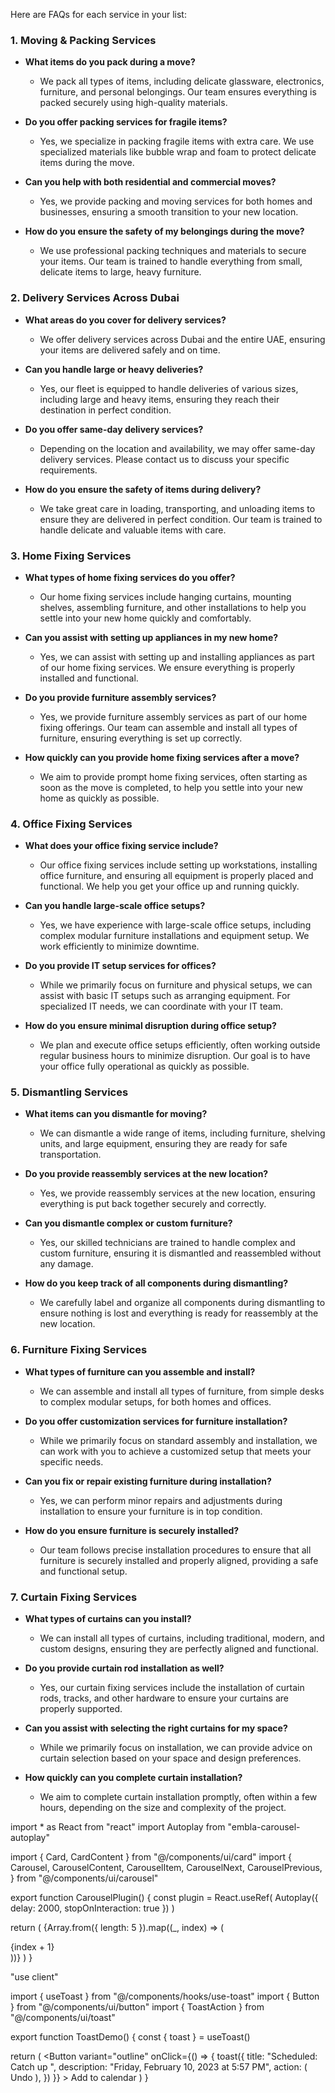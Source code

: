 Here are FAQs for each service in your list:

### 1. **Moving & Packing Services**

- **What items do you pack during a move?**

  - We pack all types of items, including delicate glassware, electronics, furniture, and personal belongings. Our team ensures everything is packed securely using high-quality materials.

- **Do you offer packing services for fragile items?**

  - Yes, we specialize in packing fragile items with extra care. We use specialized materials like bubble wrap and foam to protect delicate items during the move.

- **Can you help with both residential and commercial moves?**

  - Yes, we provide packing and moving services for both homes and businesses, ensuring a smooth transition to your new location.

- **How do you ensure the safety of my belongings during the move?**
  - We use professional packing techniques and materials to secure your items. Our team is trained to handle everything from small, delicate items to large, heavy furniture.

### 2. **Delivery Services Across Dubai**

- **What areas do you cover for delivery services?**

  - We offer delivery services across Dubai and the entire UAE, ensuring your items are delivered safely and on time.

- **Can you handle large or heavy deliveries?**

  - Yes, our fleet is equipped to handle deliveries of various sizes, including large and heavy items, ensuring they reach their destination in perfect condition.

- **Do you offer same-day delivery services?**

  - Depending on the location and availability, we may offer same-day delivery services. Please contact us to discuss your specific requirements.

- **How do you ensure the safety of items during delivery?**
  - We take great care in loading, transporting, and unloading items to ensure they are delivered in perfect condition. Our team is trained to handle delicate and valuable items with care.

### 3. **Home Fixing Services**

- **What types of home fixing services do you offer?**

  - Our home fixing services include hanging curtains, mounting shelves, assembling furniture, and other installations to help you settle into your new home quickly and comfortably.

- **Can you assist with setting up appliances in my new home?**

  - Yes, we can assist with setting up and installing appliances as part of our home fixing services. We ensure everything is properly installed and functional.

- **Do you provide furniture assembly services?**

  - Yes, we provide furniture assembly services as part of our home fixing offerings. Our team can assemble and install all types of furniture, ensuring everything is set up correctly.

- **How quickly can you provide home fixing services after a move?**
  - We aim to provide prompt home fixing services, often starting as soon as the move is completed, to help you settle into your new home as quickly as possible.

### 4. **Office Fixing Services**

- **What does your office fixing service include?**

  - Our office fixing services include setting up workstations, installing office furniture, and ensuring all equipment is properly placed and functional. We help you get your office up and running quickly.

- **Can you handle large-scale office setups?**

  - Yes, we have experience with large-scale office setups, including complex modular furniture installations and equipment setup. We work efficiently to minimize downtime.

- **Do you provide IT setup services for offices?**

  - While we primarily focus on furniture and physical setups, we can assist with basic IT setups such as arranging equipment. For specialized IT needs, we can coordinate with your IT team.

- **How do you ensure minimal disruption during office setup?**
  - We plan and execute office setups efficiently, often working outside regular business hours to minimize disruption. Our goal is to have your office fully operational as quickly as possible.

### 5. **Dismantling Services**

- **What items can you dismantle for moving?**

  - We can dismantle a wide range of items, including furniture, shelving units, and large equipment, ensuring they are ready for safe transportation.

- **Do you provide reassembly services at the new location?**

  - Yes, we provide reassembly services at the new location, ensuring everything is put back together securely and correctly.

- **Can you dismantle complex or custom furniture?**

  - Yes, our skilled technicians are trained to handle complex and custom furniture, ensuring it is dismantled and reassembled without any damage.

- **How do you keep track of all components during dismantling?**
  - We carefully label and organize all components during dismantling to ensure nothing is lost and everything is ready for reassembly at the new location.

### 6. **Furniture Fixing Services**

- **What types of furniture can you assemble and install?**

  - We can assemble and install all types of furniture, from simple desks to complex modular setups, for both homes and offices.

- **Do you offer customization services for furniture installation?**

  - While we primarily focus on standard assembly and installation, we can work with you to achieve a customized setup that meets your specific needs.

- **Can you fix or repair existing furniture during installation?**

  - Yes, we can perform minor repairs and adjustments during installation to ensure your furniture is in top condition.

- **How do you ensure furniture is securely installed?**
  - Our team follows precise installation procedures to ensure that all furniture is securely installed and properly aligned, providing a safe and functional setup.

### 7. **Curtain Fixing Services**

- **What types of curtains can you install?**

  - We can install all types of curtains, including traditional, modern, and custom designs, ensuring they are perfectly aligned and functional.

- **Do you provide curtain rod installation as well?**

  - Yes, our curtain fixing services include the installation of curtain rods, tracks, and other hardware to ensure your curtains are properly supported.

- **Can you assist with selecting the right curtains for my space?**

  - While we primarily focus on installation, we can provide advice on curtain selection based on your space and design preferences.

- **How quickly can you complete curtain installation?**
  - We aim to complete curtain installation promptly, often within a few hours, depending on the size and complexity of the project.

import \* as React from "react"
import Autoplay from "embla-carousel-autoplay"

import { Card, CardContent } from "@/components/ui/card"
import {
Carousel,
CarouselContent,
CarouselItem,
CarouselNext,
CarouselPrevious,
} from "@/components/ui/carousel"

export function CarouselPlugin() {
const plugin = React.useRef(
Autoplay({ delay: 2000, stopOnInteraction: true })
)

return (
<Carousel
      plugins={[plugin.current]}
      className="w-full max-w-xs"
      onMouseEnter={plugin.current.stop}
      onMouseLeave={plugin.current.reset}
    >
<CarouselContent>
{Array.from({ length: 5 }).map((\_, index) => (
<CarouselItem key={index}>

<div className="p-1">
<Card>
<CardContent className="flex aspect-square items-center justify-center p-6">
<span className="text-4xl font-semibold">{index + 1}</span>
</CardContent>
</Card>
</div>
</CarouselItem>
))}
</CarouselContent>
<CarouselPrevious />
<CarouselNext />
</Carousel>
)
}

"use client"

import { useToast } from "@/components/hooks/use-toast"
import { Button } from "@/components/ui/button"
import { ToastAction } from "@/components/ui/toast"

export function ToastDemo() {
const { toast } = useToast()

return (
<Button
variant="outline"
onClick={() => {
toast({
title: "Scheduled: Catch up ",
description: "Friday, February 10, 2023 at 5:57 PM",
action: (
<ToastAction altText="Goto schedule to undo">Undo</ToastAction>
),
})
}} >
Add to calendar
</Button>
)
}
